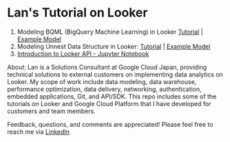 # Lan's Tutorial on Looker 

1. Modeling BQML (BigQuery Machine Learning) in Looker [Tutorial](https://github.com/lanlooker/Looker-Tutorials/blob/main/BQML_Looker.pdf) | [Example Model](https://github.com/lanlooker/Looker-Tutorials/blob/main/BQML_Looker.model.lkml)
2. Modeling Unnest Data Structure in Looker: [Tutorial](https://github.com/lanlooker/Looker-Tutorials/blob/main/UNNEST_BQ.pdf) | [Example Model](https://github.com/lanlooker/Looker-Tutorials/blob/main/UNNEST_BQ.model.lkml)
3. [Introduction to Looker API - Jupyter Notebook](https://github.com/lanlooker/Looker-Tutorials/blob/main/Looker_API_101.ipynb)


About: Lan is a Solutions Consultant at Google Cloud Japan, providing technical solutions to external customers on implementing data analytics on Looker. My scope of work include data modeling, data warehouse, performance optimization, data delivery, networking, authentication, embedded applications, Git, and API/SDK. This repo includes some of the tutorials on Looker and Google Cloud Platform that I have developed for customers and team members.  


Feedback, questions, and comments are appreciated! Please feel free to reach me via [LinkedIn](https://www.linkedin.com/in/lantran25/) 
